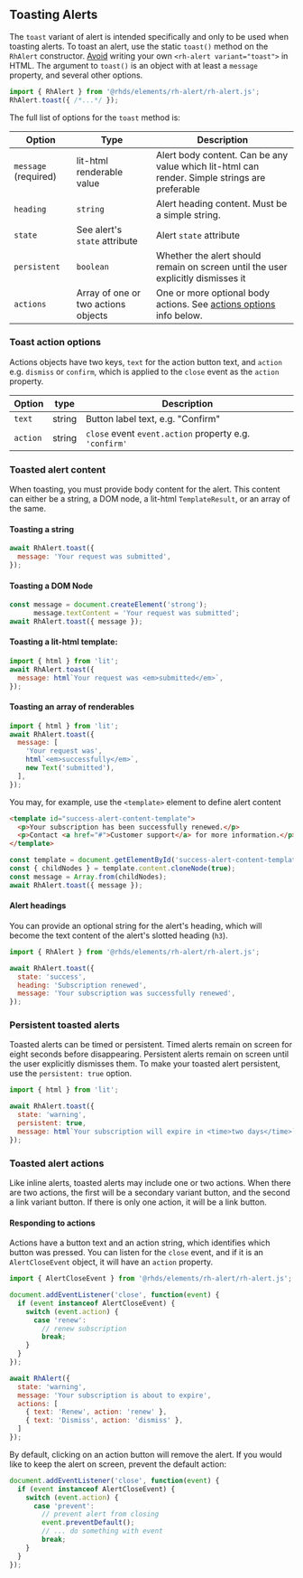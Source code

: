 ## Toasting Alerts
The `toast` variant of alert is intended specifically and only to be used when
toasting alerts. To toast an alert, use the static `toast()` method on the
`RhAlert` constructor. [Avoid](../guidelines/#toast) writing your own
`<rh-alert variant="toast">` in HTML. The argument to `toast()` is an object
with at least a `message` property, and several other options.

```js rhcodeblock
import { RhAlert } from '@rhds/elements/rh-alert/rh-alert.js';
RhAlert.toast({ /*...*/ });
```

The full list of options for the `toast` method is:

<rh-table>

| Option               | Type                                | Description                                                                                   |
| -------------------- | ----------------------------------- | --------------------------------------------------------------------------------------------- |
| `message` (required) | lit-html renderable value           | Alert body content. Can be any value which lit-html can render. Simple strings are preferable |
| `heading`            | `string`                            | Alert heading content. Must be a simple string.                                               |
| `state`              | See alert's `state` attribute       | Alert `state` attribute                                                                       |
| `persistent`         | `boolean`                           | Whether the alert should remain on screen until the user explicitly dismisses it              |
| `actions`            | Array of one or two actions objects | One or more optional body actions. See [actions options](#toast-action-options) info below. |

</rh-table>

### Toast action options

Actions objects have two keys, `text` for the action button text, and `action` 
e.g. `dismiss` or `confirm`, which is applied to the `close` event as the 
`action` property.

<rh-table>

| Option   | type   | Description                                            |
| -------- | ------ | ------------------------------------------------------ |
| `text`   | string | Button label text, e.g. "Confirm"                      |
| `action` | string | `close` event `event.action` property e.g. `'confirm'` |

</rh-table>

### Toasted alert content

When toasting, you must provide body content for the alert. This content can
either be a string, a DOM node, a lit-html `TemplateResult`, or an array of the
same.

#### Toasting a string

```js rhcodeblock
await RhAlert.toast({
  message: 'Your request was submitted',
});
```

#### Toasting a DOM Node

```js rhcodeblock
const message = document.createElement('strong');
      message.textContent = 'Your request was submitted';
await RhAlert.toast({ message });
```

#### Toasting a lit-html template:

```js rhcodeblock
import { html } from 'lit';
await RhAlert.toast({
  message: html`Your request was <em>submitted</em>`,
});
```

#### Toasting an array of renderables

```js rhcodeblock
import { html } from 'lit';
await RhAlert.toast({
  message: [
    'Your request was',
    html`<em>successfully</em>`,
    new Text('submitted'),
  ],
});
```

You may, for example, use the `<template>` element to define alert content

```html rhcodeblock
<template id="success-alert-content-template">
  <p>Your subscription has been successfully renewed.</p>
  <p>Contact <a href="#">Customer support</a> for more information.</p>
</template>
```

```js rhcodeblock
const template = document.getElementById('success-alert-content-template')
const { childNodes } = template.content.cloneNode(true);
const message = Array.from(childNodes);
await RhAlert.toast({ message });
```

#### Alert headings
You can provide an optional string for the alert's heading, which will
become the text content of the alert's slotted heading (`h3`).

```js rhcodeblock
import { RhAlert } from '@rhds/elements/rh-alert/rh-alert.js';

await RhAlert.toast({
  state: 'success',
  heading: 'Subscription renewed',
  message: 'Your subscription was successfully renewed',
});
```

### Persistent toasted alerts

Toasted alerts can be timed or persistent. Timed alerts remain on screen for
eight seconds before disappearing. Persistent alerts remain on screen until the
user explicitly dismisses them. To make your toasted alert persistent, use the
`persistent: true` option.

```js rhcodeblock
import { html } from 'lit';

await RhAlert.toast({
  state: 'warning',
  persistent: true,
  message: html`Your subscription will expire in <time>two days</time>`,
});
```

### Toasted alert actions

Like inline alerts, toasted alerts may include one or two actions. When there
are two actions, the first will be a secondary variant button, and the second
a link variant button. If there is only one action, it will be a link button.

#### Responding to actions

Actions have a button text and an action string, which identifies which button
was pressed. You can listen for the `close` event, and if it is an
`AlertCloseEvent` object, it will have an `action` property.

```js rhcodeblock
import { AlertCloseEvent } from '@rhds/elements/rh-alert/rh-alert.js';

document.addEventListener('close', function(event) {
  if (event instanceof AlertCloseEvent) {
    switch (event.action) {
      case 'renew':
        // renew subscription
        break;
    }
  }
});

await RhAlert({
  state: 'warning',
  message: 'Your subscription is about to expire',
  actions: [
    { text: 'Renew', action: 'renew' },
    { text: 'Dismiss', action: 'dismiss' },
  ]
});
```

By default, clicking on an action button will remove the alert. If you would
like to keep the alert on screen, prevent the default action:

```js rhcodeblock
document.addEventListener('close', function(event) {
  if (event instanceof AlertCloseEvent) {
    switch (event.action) {
      case 'prevent':
        // prevent alert from closing
        event.preventDefault();
        // ... do something with event
        break;
    }
  }
});
```

<style data-helmet>
rh-code-block + rh-code-block { margin-block-start: var(--rh-space-xl); }
</style>

